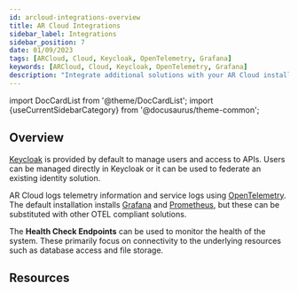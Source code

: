 ```yaml
---
id: arcloud-integrations-overview
title: AR Cloud Integrations
sidebar_label: Integrations
sidebar_position: 7
date: 01/09/2023
tags: [ARCloud, Cloud, Keycloak, OpenTelemetry, Grafana]
keywords: [ARCloud, Cloud, Keycloak, OpenTelemetry, Grafana]
description: "Integrate additional solutions with your AR Cloud installation"
---
```

import DocCardList from '@theme/DocCardList';
import {useCurrentSidebarCategory} from '@docusaurus/theme-common';

## Overview

[Keycloak](https://www.keycloak.org/) is provided by default to manage users and access to APIs.
Users can be managed directly in Keycloak or it can be used to federate an existing identity solution.

AR Cloud logs telemetry information and service logs using [OpenTelemetry](https://opentelemetry.io/).
The default installation installs [Grafana](https://grafana.com/) and [Prometheus](https://prometheus.io/),
but these can be substituted with other OTEL compliant solutions.

The **Health Check Endpoints** can be used to monitor the health of the system.  These primarily focus on 
connectivity to the underlying resources such as database access and file storage.

## Resources

<DocCardList items={useCurrentSidebarCategory().items}/>

